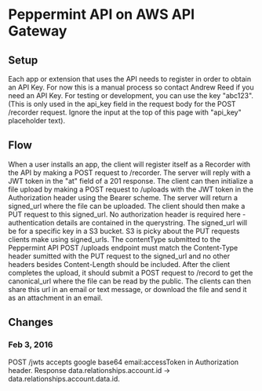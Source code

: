 # Peppermint API on AWS API Gateway

## Setup
Each app or extension that uses the API needs to register in order
to obtain an API Key. For now this is a manual process so contact Andrew Reed if
you need an API Key. For testing or development, you can use the key "abc123".
(This is only used in the api_key field in the request body for the POST
/recorder request. Ignore the input at the top of this page with "api_key"
placeholder text).

## Flow
When a user installs an app, the client will register itself as a Recorder with the
API by making a POST request to /recorder. The server will reply with a JWT
token in the "at" field of a 201 response.  The client can then initialize a
file upload by making a POST request to /uploads with the JWT token in the
Authorization header using the Bearer scheme. The server will return a
signed_url where the file can be uploaded. The client should then make a PUT
request to this signed_url. No authorization header is required here -
authentication details are contained in the querystring. The signed_url will be
for a specific key in a S3 bucket. S3 is picky about the PUT requests clients
make using signed_urls.  The contentType submitted to the Peppermint API POST
/uploads endpoint must match the Content-Type header sumitted with the PUT
request to the signed_url and no other headers besides Content-Length should be
included. After the client completes the upload, it should submit a POST request
to /record to get the canonical_url where the file can be read by the public.
The clients can then share this url in an email or text message, or download the
file and send it as an attachment in an email.

## Changes
### Feb 3, 2016
POST /jwts accepts google base64 email:accessToken in Authorization header.
Response data.relationships.account.id -> data.relationships.account.data.id.
